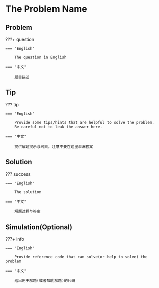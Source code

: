 # The Problem Name

## Problem

???+ question

    === "English"

        The question in English

    === "中文"

        题目描述


## Tip

??? tip

    === "English"

        Provide some tips/hints that are helpful to solve the problem.
        Be careful not to leak the answer here.

    === "中文"
        
        提供解题提示与线索。注意不要在这里泄漏答案

        
## Solution

??? success
    
    === "English"

        The solution

    === "中文"
        
        解题过程与答案

## Simulation(Optional)

???+ info

    === "English"

        Provide reference code that can solve(or help to solve) the problem

    === "中文"
        
        给出用于解题(或者帮助解题)的代码
